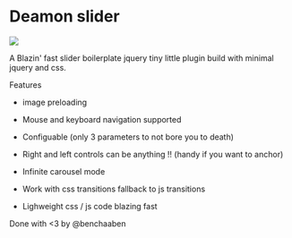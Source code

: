 # Deamon slider

<img src="http://goo.gl/2Qu0FM"/>

A Blazin' fast slider boilerplate jquery tiny little plugin build with minimal jquery and css.

Features
- image preloading

- Mouse and keyboard navigation supported

- Configuable (only 3 parameters to not bore you to death)

- Right and left controls can be anything !! (handy if you want to anchor)

- Infinite carousel mode

- Work with css transitions fallback to js transitions

- Lighweight css / js code blazing fast

Done with <3 by @benchaaben
